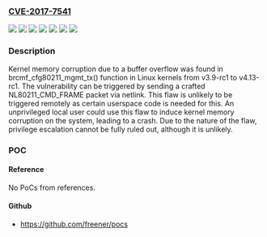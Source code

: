 ### [CVE-2017-7541](https://cve.mitre.org/cgi-bin/cvename.cgi?name=CVE-2017-7541)
![](https://img.shields.io/static/v1?label=Product&message=Red%20Hat%20Enterprise%20Linux%206&color=blue)
![](https://img.shields.io/static/v1?label=Product&message=Red%20Hat%20Enterprise%20Linux%207&color=blue)
![](https://img.shields.io/static/v1?label=Product&message=Red%20Hat%20Enterprise%20MRG%202&color=blue)
![](https://img.shields.io/static/v1?label=Version&message=!%200%3A2.6.32-696.13.2.el6%20&color=brighgreen)
![](https://img.shields.io/static/v1?label=Version&message=!%200%3A3.10.0-693.5.2.rt56.626.el7%20&color=brighgreen)
![](https://img.shields.io/static/v1?label=Version&message=!%201%3A3.10.0-693.5.2.rt56.592.el6rt%20&color=brighgreen)
![](https://img.shields.io/static/v1?label=Vulnerability&message=Buffer%20Copy%20without%20Checking%20Size%20of%20Input%20('Classic%20Buffer%20Overflow')&color=brighgreen)

### Description

Kernel memory corruption due to a buffer overflow was found in brcmf_cfg80211_mgmt_tx() function in Linux kernels from v3.9-rc1 to v4.13-rc1. The vulnerability can be triggered by sending a crafted NL80211_CMD_FRAME packet via netlink. This flaw is unlikely to be triggered remotely as certain userspace code is needed for this. An unprivileged local user could use this flaw to induce kernel memory corruption on the system, leading to a crash. Due to the nature of the flaw, privilege escalation cannot be fully ruled out, although it is unlikely.

### POC

#### Reference
No PoCs from references.

#### Github
- https://github.com/freener/pocs

